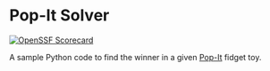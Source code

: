 # Pop-It Solver
[![OpenSSF
Scorecard](https://api.securityscorecards.dev/projects/github.com/zivnevo/sample-python/badge)](https://api.securityscorecards.dev/projects/github.com/zivnevo/sample-python)

A sample Python code to find the winner in a given [Pop-It](https://en.wikipedia.org/wiki/Pop_it) fidget toy.
